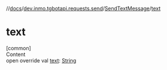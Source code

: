 //[docs](../../../index.md)/[dev.inmo.tgbotapi.requests.send](../index.md)/[SendTextMessage](index.md)/[text](text.md)



# text  
[common]  
Content  
open override val [text](text.md): [String](https://kotlinlang.org/api/latest/jvm/stdlib/kotlin/-string/index.html)  



